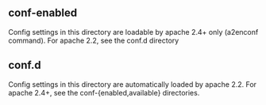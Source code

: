 ## conf-enabled
Config settings in this directory are loadable by apache 2.4+ only (a2enconf command).
For apache 2.2, see the conf.d directory

## conf.d
Config settings in this directory are automatically loaded by apache 2.2. For apache 2.4+, see the conf-{enabled,available} directories.